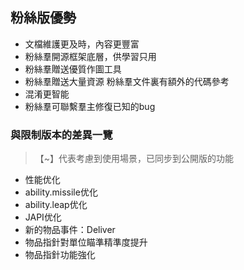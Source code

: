 ## 粉絲版優勢

* 文檔維護更及時，內容更豐富
* 粉絲羣開源框架底層，供學習只用
* 粉絲羣贈送優質作圖工具
* 粉絲羣贈送大量資源
  粉絲羣文件裏有額外的代碼參考
* 混淆更智能
* 粉絲羣可聯繫羣主修復已知的bug

### 與限制版本的差異一覽

> 【~】代表考慮到使用場景，已同步到公開版的功能

* 性能优化
* ability.missile优化
* ability.leap优化
* JAPI优化
* 新的物品事件：Deliver
* 物品指針對單位瞄準精準度提升
* 物品指針功能強化
